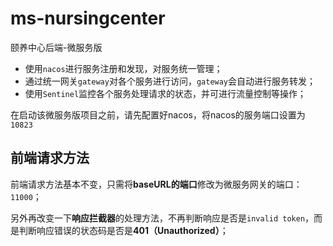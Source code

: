 # ms-nursingcenter
颐养中心后端-微服务版

- 使用`nacos`进行服务注册和发现，对服务统一管理；
- 通过统一网关`gateway`对各个服务进行访问，`gateway`会自动进行服务转发；
- 使用`Sentinel`监控各个服务处理请求的状态，并可进行流量控制等操作；

在启动该微服务版项目之前，请先配置好nacos，将nacos的服务端口设置为`10823`

## 前端请求方法
前端请求方法基本不变，只需将**baseURL的端口**修改为微服务网关的端口：`11000`；

另外再改变一下**响应拦截器**的处理方法，不再判断响应是否是`invalid token`，而是判断响应错误的状态码是否是**401（Unauthorized）**；

